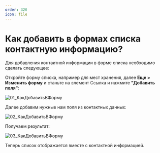 ```yaml
---
order: 320
icon: file
---
```


# Как добавить в формах списка контактную информацию?

Для добавления контактной информации в форме списка необходимо сделать следующее:  

Откройте форму списка, например для мест хранения, далее **Еще > Изменить форму** и станьте на элемент Ссылка и нажмите **"Добавить поля"**:

![01_КакДобавитьВФорму](static/01_КакДобавитьВФорму.png)

Далее добавим нужные нам поля из контактных данных:

![02_КакДобавитьВФорму](static/02_КакДобавитьВФорму.png)

Получаем результат:

![03_КакДобавитьВФорму](static/03_КакДобавитьВФорму.png)

Теперь список отображается вместе с контактной информацией.
